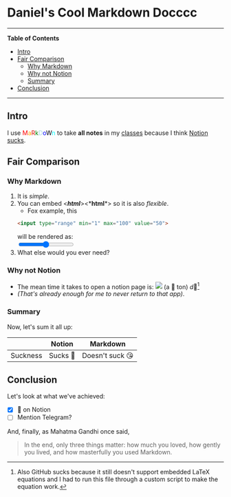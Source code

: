   # Daniel's Cool Markdown Docccc  
  
---  
  
**Table of Contents**  
  
- [Intro](#intro)  
- [Fair Comparison](#fair-comparison)  
   - [Why Markdown](#why-markdown)  
   - [Why not Notion](#why-not-notion)  
   - [Summary](#summary)  
- [Conclusion](#conclusion)  
  
---  
  
## Intro  
  
I use <font color="red">M</font><font color="orange">a</font><font color="darkyellow">R</font><font color="green">k</font><font color="lightblue">D</font><font color="blue">o</font><font color="pruple">W</font><font color="cyan">n</font> to take **all notes** in my <u>classes</u> because I think [Notion sucks](https://www.reddit.com/r/Notion/comments/f2ois8/im_slowly_getting_disappointed_with_notion/).  
  
## Fair Comparison  
  
### Why Markdown  
  
1. It is *simple*.  
2. You can embed \<***html***\>\<\***html***\> so it is also *flexible*.  
   - Fox example, this   
    ```html  
    <input type="range" min="1" max="100" value="50">  
    ```   
    will be rendered as:  
    <input type="range" min="1" max="100" value="50">  
3. What else would you ever need?   
  
### Why not Notion  
  
- The mean time it takes to open a notion page is: <img src="https://latex.codecogs.com/svg.latex?t=\sqrt{17}%20\cdot%20\smallint"/> (a 💩 ton) *d*💩[^equation]  
- *(That's already enough for me to never return to that app)*.  
  
### Summary  
  
Now, let's sum it all up:  
  
|          | Notion   | Markdown        |  
| -------- | -------- | --------------- |  
| Suckness | Sucks 🍆 | Doesn't suck 😘 |  
  
## Conclusion  
  
Let's look at what we've achieved:  
  
- [x] 💩 on Notion  
- [ ] Mention Telegram?  
  
And, finally, as Mahatma Gandhi once said,  
  
> In the end, only three things matter: how much you loved, how gently you lived, and how masterfully you used Markdown.  
  
[^equation]: Also GitHub sucks because it still doesn't support embedded LaTeX equations and I had to run this file through a custom script to make the equation work.
